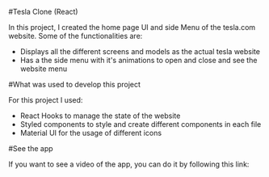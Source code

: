 #Tesla Clone (React)

In this project, I created the home page UI and side Menu of the tesla.com website. Some of the functionalities are:

- Displays all the different screens and models as the actual tesla website
- Has a the side menu with it's animations to open and close and see the website menu

#What was used to develop this project

For this project I used: 

- React Hooks to manage the state of the website
- Styled components to style and create different components in each file
- Material UI for the usage of different icons

#See the app

If you want to see a video of the app, you can do it by following this link: 
